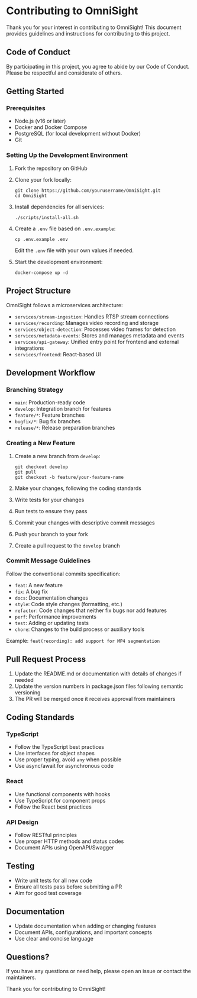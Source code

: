 # Contributing to OmniSight

Thank you for your interest in contributing to OmniSight! This document provides guidelines and instructions for contributing to this project.

## Code of Conduct

By participating in this project, you agree to abide by our Code of Conduct. Please be respectful and considerate of others.

## Getting Started

### Prerequisites

- Node.js (v16 or later)
- Docker and Docker Compose
- PostgreSQL (for local development without Docker)
- Git

### Setting Up the Development Environment

1. Fork the repository on GitHub
2. Clone your fork locally:
   ```
   git clone https://github.com/yourusername/OmniSight.git
   cd OmniSight
   ```

3. Install dependencies for all services:
   ```
   ./scripts/install-all.sh
   ```

4. Create a `.env` file based on `.env.example`:
   ```
   cp .env.example .env
   ```
   Edit the `.env` file with your own values if needed.

5. Start the development environment:
   ```
   docker-compose up -d
   ```

## Project Structure

OmniSight follows a microservices architecture:

- `services/stream-ingestion`: Handles RTSP stream connections
- `services/recording`: Manages video recording and storage
- `services/object-detection`: Processes video frames for detection
- `services/metadata-events`: Stores and manages metadata and events
- `services/api-gateway`: Unified entry point for frontend and external integrations
- `services/frontend`: React-based UI

## Development Workflow

### Branching Strategy

- `main`: Production-ready code
- `develop`: Integration branch for features
- `feature/*`: Feature branches
- `bugfix/*`: Bug fix branches
- `release/*`: Release preparation branches

### Creating a New Feature

1. Create a new branch from `develop`:
   ```
   git checkout develop
   git pull
   git checkout -b feature/your-feature-name
   ```

2. Make your changes, following the coding standards
3. Write tests for your changes
4. Run tests to ensure they pass
5. Commit your changes with descriptive commit messages
6. Push your branch to your fork
7. Create a pull request to the `develop` branch

### Commit Message Guidelines

Follow the conventional commits specification:

- `feat`: A new feature
- `fix`: A bug fix
- `docs`: Documentation changes
- `style`: Code style changes (formatting, etc.)
- `refactor`: Code changes that neither fix bugs nor add features
- `perf`: Performance improvements
- `test`: Adding or updating tests
- `chore`: Changes to the build process or auxiliary tools

Example: `feat(recording): add support for MP4 segmentation`

## Pull Request Process

1. Update the README.md or documentation with details of changes if needed
2. Update the version numbers in package.json files following semantic versioning
3. The PR will be merged once it receives approval from maintainers

## Coding Standards

### TypeScript

- Follow the TypeScript best practices
- Use interfaces for object shapes
- Use proper typing, avoid `any` when possible
- Use async/await for asynchronous code

### React

- Use functional components with hooks
- Use TypeScript for component props
- Follow the React best practices

### API Design

- Follow RESTful principles
- Use proper HTTP methods and status codes
- Document APIs using OpenAPI/Swagger

## Testing

- Write unit tests for all new code
- Ensure all tests pass before submitting a PR
- Aim for good test coverage

## Documentation

- Update documentation when adding or changing features
- Document APIs, configurations, and important concepts
- Use clear and concise language

## Questions?

If you have any questions or need help, please open an issue or contact the maintainers.

Thank you for contributing to OmniSight!